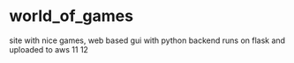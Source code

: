 # world_of_games
site with nice games, web based gui with python backend runs on flask and uploaded to aws
11
12
